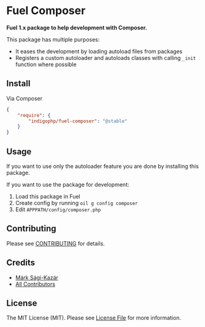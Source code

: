 # Fuel Composer

**Fuel 1.x package to help development with Composer.**

This package has multiple purposes:

* It eases the development by loading autoload files from packages
* Registers a custom autoloader and autoloads classes with calling `_init` function where possible


## Install

Via Composer

``` json
{
    "require": {
        "indigophp/fuel-composer": "@stable"
    }
}
```


## Usage

If you want to use only the autoloader feature you are done by installing this package.

If you want to use the package for development:

1. Load this package in Fuel
2. Create config by running `oil g config composer`
3. Edit `APPPATH/config/composer.php`


## Contributing

Please see [CONTRIBUTING](https://github.com/indigophp/fuel-composer/blob/develop/CONTRIBUTING.md) for details.


## Credits

- [Márk Sági-Kazár](https://github.com/sagikazarmark)
- [All Contributors](https://github.com/indigophp/fuel-composer/contributors)


## License

The MIT License (MIT). Please see [License File](https://github.com/indigophp/fuel-composer/blob/develop/LICENSE) for more information.
